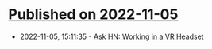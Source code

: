 # [Published on 2022-11-05](index.md)

* [2022-11-05, 15:11:35](https://news.ycombinator.com/item?id=33482215) - [Ask HN: Working in a VR Headset](https://news.ycombinator.com/item?id=33482215)
